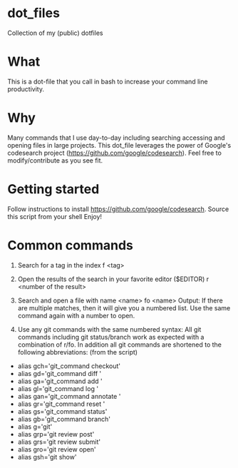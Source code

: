 # dot_files

Collection of my (public) dotfiles

# What
This is a dot-file that you call in bash to increase your command line productivity.

# Why
Many commands that I use day-to-day including searching accessing and opening files in large projects. This dot_file leverages the power of Google's codesearch project (https://github.com/google/codesearch). Feel free to modify/contribute as you see fit. 

# Getting started
Follow instructions to install https://github.com/google/codesearch.
Source this script from your shell
Enjoy!

# Common commands
1) Search for a tag in the index
  f \<tag\>

2) Open the results of the search in your favorite editor ($EDITOR)
  r \<number of the result\>
  
3) Search and open a file with name \<name\>
  fo \<name\>
  Output: If there are multiple matches, then it will give you a numbered list. Use the same command again with a number to open.

4) Use any git commands with the same numbered syntax:
  All git commands including git status/branch work as expected with a combination of r/fo. In addition all git commands are shortened to the following abbreviations: (from the script)

*  alias gch='git_command checkout'
*  alias gd='git_command diff '
*  alias ga='git_command add '
*  alias gl='git_command log '
*  alias gan='git_command annotate '
*  alias gr='git_command reset '
*  alias gs='git_command status'
*  alias gb='git_command branch'
*  alias g='git'
*  alias grp='git review post'
*  alias grs='git review submit'
*  alias gro='git review open'
*  alias gsh='git show'

